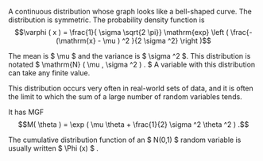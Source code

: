 A continuous distribution whose graph looks like a bell-shaped curve.
The distribution is symmetric. The probability density function is
$$\varphi ( x ) = \frac{1}{ \sigma \sqrt{2 \pi}} \mathrm{exp} \left ( 
\frac{-(\mathrm{x} - \mu ) ^2 }{2 \sigma ^2} \right )$$

The mean is $ \mu $ and the variance is $ \sigma ^2 $. This distribution
is notated $ \mathrm{N} ( \mu , \sigma ^2 ) . $ A variable with this
distribution can take any finite value.

This distribution occurs very often in real-world sets of data, and it
is often the limit to which the sum of a large number of random
variables tends.

It has MGF
$$M( \theta ) = \exp ( \mu \theta + \frac{1}{2} \sigma ^2 \theta ^2 ) .$$

The cumulative distribution function of an $ N(0,1) $ random variable is
usually written $  \Phi (x) $ .

